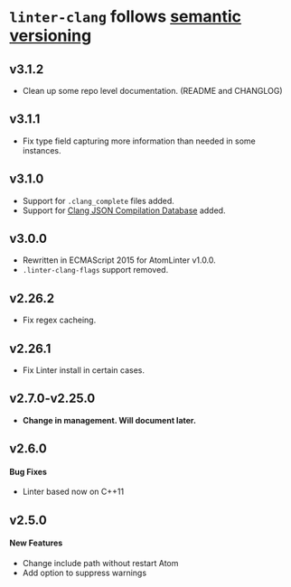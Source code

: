 # `linter-clang` follows [semantic versioning](http://semver.org/)

## v3.1.2
- Clean up some repo level documentation. (README and CHANGLOG)

## v3.1.1
- Fix type field capturing more information than needed in some instances.

## v3.1.0
- Support for `.clang_complete` files added.
- Support for [Clang JSON Compilation Database](http://clang.llvm.org/docs/JSONCompilationDatabase.html) added.

## v3.0.0
- Rewritten in ECMAScript 2015 for AtomLinter v1.0.0.
- `.linter-clang-flags` support removed.

## v2.26.2
- Fix regex cacheing.

## v2.26.1
- Fix Linter install in certain cases.
 
## v2.7.0-v2.25.0
- **Change in management. Will document later.**

## v2.6.0

#### Bug Fixes
* Linter based now on C++11

## v2.5.0

#### New Features
* Change include path without restart Atom
* Add option to suppress warnings

